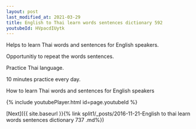```yaml
---
layout: post
last_modified_at: 2021-03-29
title: English to Thai learn words sentences dictionary 592 
youtubeId: HVpacdIUytk
---
```

 
 
Helps to learn Thai words and sentences for English speakers.

Opportunitiy to repeat the words sentences. 

Practice Thai language. 
 
10 minutes practice every day. 
 
How to learn Thai words and sentences for English speakers 
 
{% include youtubePlayer.html id=page.youtubeId %}
 
 
[Next]({{ site.baseurl }}{% link  split1/_posts/2016-11-21-English to thai learn words sentences dictionary 737 .md%})
 
